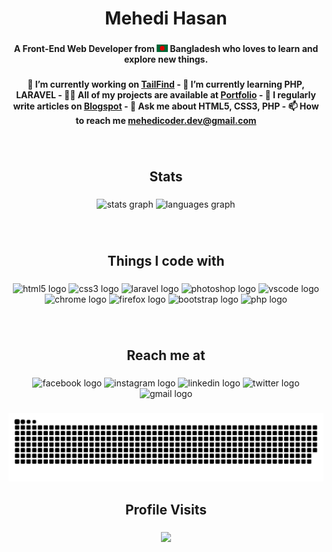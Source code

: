 <h1 align="center">Mehedi Hasan</h1>

###

<h4 align="center">A Front-End Web Developer from <img src="assets/bangladesh.png" width="18"/> Bangladesh who loves to learn and explore new things.</h4>

###

<p align="center"></p>

###
<h4 align="center">
  
 🔭 I’m currently working on [TailFind](https://github.com/iammrmehedi/TailFind) - 🌱 I’m currently learning **PHP, LARAVEL** - 👨‍💻 All of my projects are available at [Portfolio](https://iammrmehedi.github.io) - 📝 I regularly write articles on [Blogspot](https://iammrmehedi.blogspot.com) - 💬 Ask me about **HTML5, CSS3, PHP** - 📫 How to reach me **mehedicoder.dev@gmail.com**
  
</h4>

###

<br clear="both">

<h2 align="center">Stats</h2>

###

<div align="center">
  <img src="https://github-readme-stats.vercel.app/api?hide_title=false&hide_rank=false&show_icons=true&include_all_commits=true&count_private=false&disable_animations=false&theme=tokyonight&locale=en&hide_border=true&username=iammrmehedi" height="150" alt="stats graph"  />
  <img src="https://github-readme-stats.vercel.app/api/top-langs?locale=en&hide_title=false&layout=compact&card_width=320&langs_count=5&theme=tokyonight&hide_border=true&username=iammrmehedi" height="150" alt="languages graph"  />
</div>

###

<p align="center"></p>

###

<br clear="both">

<h2 align="center">Things I code with</h2>

###

<div align="center">
  <img src="https://cdn.jsdelivr.net/gh/devicons/devicon/icons/html5/html5-plain-wordmark.svg" height="40" width="80" alt="html5 logo"  />
  <img src="https://cdn.jsdelivr.net/gh/devicons/devicon/icons/css3/css3-plain-wordmark.svg" height="40" width="80" alt="css3 logo"  />
  <img src="https://cdn.jsdelivr.net/gh/devicons/devicon/icons/laravel/laravel-plain-wordmark.svg" height="40" width="80" alt="laravel logo"  />
  <img src="https://cdn.jsdelivr.net/gh/devicons/devicon/icons/photoshop/photoshop-line.svg" height="40" width="80" alt="photoshop logo"  />
  <img src="https://cdn.jsdelivr.net/gh/devicons/devicon/icons/vscode/vscode-original-wordmark.svg" height="40" width="80" alt="vscode logo"  />
  <img src="https://cdn.jsdelivr.net/gh/devicons/devicon/icons/chrome/chrome-plain-wordmark.svg" height="40" width="80" alt="chrome logo"  />
  <img src="https://cdn.jsdelivr.net/gh/devicons/devicon/icons/firefox/firefox-plain-wordmark.svg" height="40" width="80" alt="firefox logo"  />
  <img src="https://cdn.jsdelivr.net/gh/devicons/devicon/icons/bootstrap/bootstrap-plain-wordmark.svg" height="40" width="80" alt="bootstrap logo"  />
  <img src="https://cdn.jsdelivr.net/gh/devicons/devicon/icons/php/php-plain.svg" height="40" width="80" alt="php logo"  />
</div>

###

<p align="center"></p>

###

<br clear="both">

<h2 align="center">Reach me at</h2>

###

<div align="center">
  <img src="https://raw.githubusercontent.com/maurodesouza/profile-readme-generator/master/src/assets/icons/social/facebook/default.svg" width="80" height="40" alt="facebook logo"  />
  <img src="https://raw.githubusercontent.com/maurodesouza/profile-readme-generator/master/src/assets/icons/social/instagram/default.svg" width="80" height="40" alt="instagram logo"  />
  <img src="https://raw.githubusercontent.com/maurodesouza/profile-readme-generator/master/src/assets/icons/social/linkedin/default.svg" width="80" height="40" alt="linkedin logo"  />
  <img src="https://raw.githubusercontent.com/maurodesouza/profile-readme-generator/master/src/assets/icons/social/twitter/default.svg" width="80" height="40" alt="twitter logo"  />
  <img src="https://raw.githubusercontent.com/maurodesouza/profile-readme-generator/master/src/assets/icons/social/gmail/default.svg" width="80" height="40" alt="gmail logo"  />
</div>

###

<p align="center"></p>

###

<img src="https://github.com/iammrmehedi/iammrmehedi/blob/output/github-contribution-grid-snake.svg" alt="Snake animation" />

###

<h2 align="center">Profile Visits</h2>

###

<div align="center">
  <img src="https://visitor-badge.laobi.icu/badge?page_id=iammrmehedi.iammrmehedi&"  />
</div>

###
